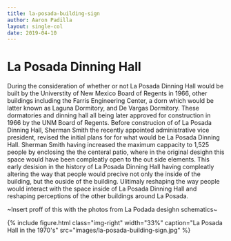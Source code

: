 ```yaml
---
title: la-posada-building-sign
author: Aaron Padilla
layout: single-col
date: 2019-04-10
---
```



# La Posada Dinning Hall
During the consideration of whether or not La Posada Dinning Hall would be built by the Universtity of New Mexico Board of Regents in 1966, other buildings including the Farris Engineering Center, a dorn which would be latter known as Laguna Dormitory, and De Vargas Dormitory. These dormatories and dinning hall all being later approved for construction in 1966 by the UNM Board of Regents. Before construcion of of La Posada Dinning Hall, Sherman Smith the recently appointed administrative vice president, revised the initial plans for for what would be La Posada Dinning Hall. Sherman Smith having increased the maximum cappacity to 1,525 people by enclosing the the centeral patio, where in the original desighn this space would have been compleatly open to the out side elements. This early desision in the history of La Posada Dinning Hall having compleatly altering the way that people would precive not only the inside of the building, but the ouside of the building. Ulitimaly reshaping the way people would interact with the space inside of La Posada Dinning Hall and reshaping perceptions of the other buildings around La Posada.

~Insert proff of this with the photos from La Podada desighn schematics~ 





{% include figure.html class="img-right" width="33%" caption="La Posada Hall in the 1970's" src="images/la-posada-building-sign.jpg" %}